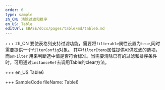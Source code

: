 ```yaml
--- 
order: 6
type: sample
zh_CN: 清除过滤和排序
en_US: Table
editUrl: $BASE/docs/pages/table/md/table6.md
---
```


+++ zh_CN
要使表格列支持过滤功能，需要将<Code>filterable</Code>属性设置为<Code>true</Code>,同时需要提供一个<Code>filterConfig</Code>对象。
其中<Code>filterItems</Code>属性提供可供过滤的选项，而<Code>onFilter</Code>
用来判断选中值是否符合标准。当需要清除已有的过滤和排序条件时，可用通过<Code>instanceRef</Code>去调用Table的clear方法。


+++ en_US
Table6

+++ SampleCode
fileName: Table6
